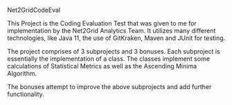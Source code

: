 Net2GridCodeEval

This Project is the Coding Evaluation Test that was given to me for implementation by the Net2Grid Analytics Team.
It utilizes many different technologies, like Java 11, the use of GitKraken, Maven and JUnit for testing.

The project comprises of 3 subprojects and 3 bonuses. Each subproject is essentially the implementation of a class. 
The classes implement some calculations of Statistical Metrics as well as the Ascending Minima Algorithm. 

The bonuses attempt to improve the above subprojects and add further functionality.